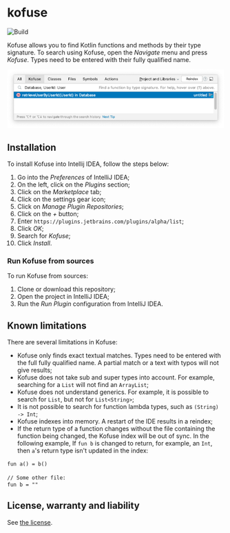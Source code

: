 # kofuse

![Build](https://github.com/bepil/kofuse/workflows/Build/badge.svg)

<!-- Plugin description -->
Kofuse allows you to find Kotlin functions and methods by their type signature. To search using Kofuse, open the 
*Navigate* menu and press *Kofuse*. Types need to be entered with their fully qualified name.


![](https://raw.githubusercontent.com/bepil/kofuse/d50b210963af06a9651516573beee05aac9a97b9/doc/assets/search.png)
<!-- Plugin description end -->


## Installation
To install Kofuse into Intellij IDEA, follow the steps below:
1. Go into the *Preferences* of IntelliJ IDEA;
2. On the left, click on the *Plugins* section;
3. Click on the *Marketplace* tab;
4. Click on the settings gear icon;
5. Click on *Manage Plugin Repositories*;
6. Click on the *+* button;
7. Enter `https://plugins.jetbrains.com/plugins/alpha/list`;
8. Click *OK*;
9. Search for *Kofuse*;
10. Click *Install*.

### Run Kofuse from sources
To run Kofuse from sources:
1. Clone or download this repository;
2. Open the project in IntelliJ IDEA;
3. Run the *Run Plugin* configuration from IntelliJ IDEA.

## Known limitations

There are several limitations in Kofuse:
- Kofuse only finds exact textual matches. Types need to be entered with the full fully qualified name. 
A partial match or a text with typos will not give results;
- Kofuse does not take sub and super types into account. 
For example, searching for a `List` will not find an `ArrayList`;
- Kofuse does not understand generics. For example, it is possible to search for `List`, but not for `List<String>`;
- It is not possible to search for function lambda types, such as `(String) -> Int`;
- Kofuse indexes into memory. A restart of the IDE results in a reindex;
- If the return type of a function changes without the file containing the function being changed, the Kofuse index will
be out of sync. In the following example, If `fun b` is changed to return, for example, an `Int`, then `a`'s return type 
isn't updated in the index:
```
fun a() = b()

// Some other file:
fun b = ""
```

## License, warranty and liability
See [the license](LICENSE).